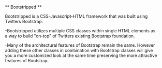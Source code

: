 ** Bootstripped **

Bootstripped is a CSS-Javascript-HTML framework that was built using Twitters Bootstrap.

-Bootstripped utilizes multiple CSS classes within single HTML elements as a way to build "on-top" of Twitters existing Bootstrap foundation. 

-Many of the architectural features of Bootstrap remain the same. However adding these other classes in combination with Bootstrap classes will give you a more customized look at the same 
time preserving the more attractive features of Bootstrap.